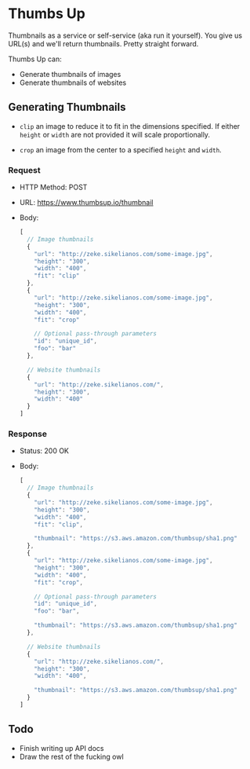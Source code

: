 # Thumbs Up

Thumbnails as a service or self-service (aka run it yourself). You give us
URL(s) and we'll return thumbnails. Pretty straight forward.

Thumbs Up can:

* Generate thumbnails of images
* Generate thumbnails of websites

## Generating Thumbnails

* `clip` an image to reduce it to fit in the dimensions specified. If either
  `height` or `width` are not provided it will scale proportionally.

* `crop` an image from the center to a specified `height` and `width`.

### Request

* HTTP Method: POST
* URL: https://www.thumbsup.io/thumbnail
* Body:

  ```js
  [
    // Image thumbnails
    {
      "url": "http://zeke.sikelianos.com/some-image.jpg",
      "height": "300",
      "width": "400",
      "fit": "clip"
    },
    {
      "url": "http://zeke.sikelianos.com/some-image.jpg",
      "height": "300",
      "width": "400",
      "fit": "crop"

      // Optional pass-through parameters
      "id": "unique_id",
      "foo": "bar"
    },

    // Website thumbnails
    {
      "url": "http://zeke.sikelianos.com/",
      "height": "300",
      "width": "400"
    }
  ]
  ```

### Response

* Status: 200 OK
* Body:

  ```js
  [
    // Image thumbnails
    {
      "url": "http://zeke.sikelianos.com/some-image.jpg",
      "height": "300",
      "width": "400",
      "fit": "clip",

      "thumbnail": "https://s3.aws.amazon.com/thumbsup/sha1.png"
    },
    {
      "url": "http://zeke.sikelianos.com/some-image.jpg",
      "height": "300",
      "width": "400",
      "fit": "crop",

      // Optional pass-through parameters
      "id": "unique_id",
      "foo": "bar",

      "thumbnail": "https://s3.aws.amazon.com/thumbsup/sha1.png"
    },

    // Website thumbnails
    {
      "url": "http://zeke.sikelianos.com/",
      "height": "300",
      "width": "400",

      "thumbnail": "https://s3.aws.amazon.com/thumbsup/sha1.png"
    }
  ]
  ```

## Todo

* Finish writing up API docs
* Draw the rest of the fucking owl
